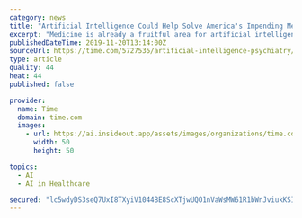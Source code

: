```yaml
---
category: news
title: "Artificial Intelligence Could Help Solve America's Impending Mental Health Crisis"
excerpt: "Medicine is already a fruitful area for artificial intelligence; it has shown promise in diagnosing ... and chatbot that combines AI and principles from cognitive behavioral therapy—but it’ll probably be some five to 10 years before algorithms are ..."
publishedDateTime: 2019-11-20T13:14:00Z
sourceUrl: https://time.com/5727535/artificial-intelligence-psychiatry/
type: article
quality: 44
heat: 44
published: false

provider:
  name: Time
  domain: time.com
  images:
    - url: https://ai.insideout.app/assets/images/organizations/time.com-50x50.jpg
      width: 50
      height: 50

topics:
  - AI
  - AI in Healthcare

secured: "lc5wdyDS3seQ7UxI8TXyiV1044BE8ScXTjwUQO1nVaWsMW61R1bWnJviukKSI3xpqKKkVMsZBKQkcSCIImayEb5LJg2gBbSmoxSQnb8QYQY3ZxLRJpWQzk0UDaXu5BdHqLp2DJnjEQp8+ScmrDFMjf6JOYLIXBR0rgtrKa+f8aNcrf3PZ/8MDQ756txcZYS4RT3u3tnD2VRibk+r2GiZFxKoB9pU9wqi2RU+PG2BI5RQJu279VeSgR2dlv221siykhdx2R0muPispLq1EWseQQ==;mNQYY6WwQ+TDUTh4RMMm1g=="
---
```


